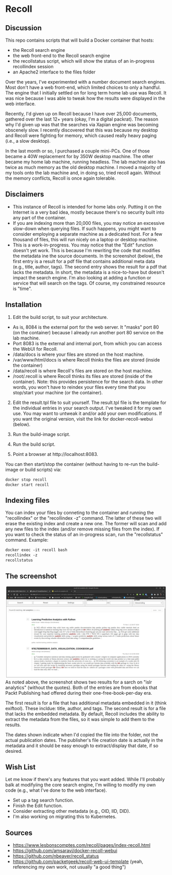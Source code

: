 # Recoll

## Discussion

This repo contains scripts that will build a Docker container that hosts:
- the Recoll search engine
- the web front-end to the Recoll search engine
- the recollstatus script, which will show the status of an in-progress recollindex session
- an Apache2 interface to the files folder

Over the years, I've experimented with a number document search engines.  Most don't have a web front-end, which limited choices to only a handful.  The engine that I initially settled on for long term home lab use was Recoll.  It was nice because I was able to tweak how the results were displayed in the web interface.

Recently, I'd given up on Recoll because I have over 25,000 documents, gathered over the last 12+ years (okay, I'm a digital packrat).  The reason why I'd given up was that the searches via Xapian engine was becoming obscenely slow.  I recently discovered that this was because my desktop and Recoll were fighting for memory, which caused really heavy paging (i.e., a slow desktop).

In the last month or so, I purchased a couple mini-PCs.  One of those became a 40W replacement for by 350W desktop machine.  The other became my home lab machine, running headless. The lab machine also has twice as much memory as the old desktop machine.  I moved a majority of my tools onto the lab machine and, in doing so, tried recoll again.  Without the memory conflicts, Recoll is once again tolerable.

## Disclaimers
* This instance of Recoll is intended for home labs only.  Putting it on the Internet is a very bad idea, mostly because there's no security built into any part of the container.
* If you are indexing more than 20,000 files, you may notice an excessive slow-down when querying files. If such happens, you might want to consider employing a separate machine as a dedicated host.  For a few thousand of files, this will run nicely on a laptop or desktop machine.
* This is a work-in-progress.  You may notice that the "Edit" function doesn't yet work.  This is because I'm rewriting the code that modifies the metadata ine the source documents.  In the screenshot (below), the first entry is a result for a pdf file that contains additional meta data (e.g., title, author, tags).  The second entry shows the result for a pdf that lacks the metadata.  In short, the metadata is a nice-to-have but doesn't impact the search engine.  I'm also looking at adding a function or service that will search on the tags.  Of course, my constrained resource is "time".

## Installation

1) Edit the build script, to suit your architecture. 
* As is, 8084 is the external port for the web server.  It "masks" port 80 (on the container) because I already run another port 80 service on the lab machine. 
* Port 8083 is the external and internal port, from which you can access the WebUI for Recoll.
* /data/docs is where your files are stored on the host machine.
* /var/www/html/docs is where Recoll thinks the files are stored (inside the container)
* /data/recoll is where Recoll's files are stored on the host machine.
* /root/.recoll is where Recoll thinks its files are stored (inside of the container).  Note: this provides persistence for the search data.  In other words, you won't have to reindex your files every time that you stop/start your machine (or the container).

2) Edit the result.tpl file to suit yourself.  The result.tpl file is the template for the individual entries in your search output.  I've tweaked it for my own use.  You may want to untweak it and/or add your own modifications.  If you want the original version, visit the link for docker-recoll-webui (below).

3) Run the build-image script. 

4) Run the build script.

5) Point a browser at http://localhost:8083.

You can then start/stop the container (without having to re-run the build-image or build scripts) via: 
```
docker stop recoll
docker start recoll
```

## Indexing files
You can index your files by conneting to the container and running the "recollindex" or the "recollindex -z" command.  The latter of these two will erase the existing index and create a new one.  The former will scan and add any new files to the index (and/or remove missing files from the index).  If you want to check the status of an in-progress scan, run the "recollstatus" command.  Example:
```
docker exec -it recoll bash
recollindex -z
recollstatus
```

## The screenshot
![Screenshot](recoll-screenshot.png)
As noted above, the screenshot shows two results for a sarch on "islr analytics" (without the quotes).  Both of the entries are from ebooks that Packt Publishing had offered during their one-free-book-per-day era.

The first result is for a file that has additional metadata embedded in it (think exiftool).  These incldue: title, author, and tags.  The second result is for a file that lacks the embedded metadata.  By default, Recoll includes the ability to extract the metadata from the files, so it was simple to add them to the results.  

The dates shown indicate when I'd copied the file into the folder, not the actual publication dates.  The publisher's file creation date is actually in the metadata and it should be easy enough to extract/display that date, if so desired.

## Wish List
Let me know if there's any features that you want added. While I'll probably balk at modifyiing the core search engine, I'm willing to modify my own code (e.g., what I've done to the web interface).
* Set up a tag search function.
* Finish the Edit function.
* Consider extracting other metadata (e.g., OID, IID, DID).
* I'm also working on migrating this to Kubernetes.

## Sources
* https://www.lesbonscomptes.com/recoll/pages/index-recoll.html
* https://github.com/amsaravi/docker-recoll-webui
* https://github.com/nbeaver/recoll_status
* https://github.com/packetgeek/recoll-web-ui-template (yeah, referencing my own work, not usually "a good thing")
